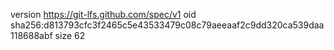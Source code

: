 version https://git-lfs.github.com/spec/v1
oid sha256:d813793cfc3f2465c5e43533479c08c79aeeaaf2c9dd320ca539daa118688abf
size 62
